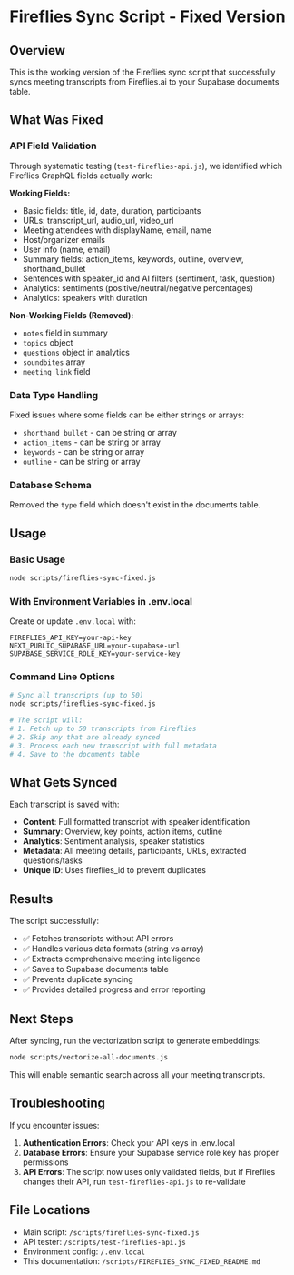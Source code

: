 # Fireflies Sync Script - Fixed Version

## Overview
This is the working version of the Fireflies sync script that successfully syncs meeting transcripts from Fireflies.ai to your Supabase documents table.

## What Was Fixed

### API Field Validation
Through systematic testing (`test-fireflies-api.js`), we identified which Fireflies GraphQL fields actually work:

**Working Fields:**
- Basic fields: title, id, date, duration, participants
- URLs: transcript_url, audio_url, video_url
- Meeting attendees with displayName, email, name
- Host/organizer emails
- User info (name, email)
- Summary fields: action_items, keywords, outline, overview, shorthand_bullet
- Sentences with speaker_id and AI filters (sentiment, task, question)
- Analytics: sentiments (positive/neutral/negative percentages)
- Analytics: speakers with duration

**Non-Working Fields (Removed):**
- `notes` field in summary
- `topics` object
- `questions` object in analytics
- `soundbites` array
- `meeting_link` field

### Data Type Handling
Fixed issues where some fields can be either strings or arrays:
- `shorthand_bullet` - can be string or array
- `action_items` - can be string or array  
- `keywords` - can be string or array
- `outline` - can be string or array

### Database Schema
Removed the `type` field which doesn't exist in the documents table.

## Usage

### Basic Usage
```bash
node scripts/fireflies-sync-fixed.js
```

### With Environment Variables in .env.local
Create or update `.env.local` with:
```
FIREFLIES_API_KEY=your-api-key
NEXT_PUBLIC_SUPABASE_URL=your-supabase-url
SUPABASE_SERVICE_ROLE_KEY=your-service-key
```

### Command Line Options
```bash
# Sync all transcripts (up to 50)
node scripts/fireflies-sync-fixed.js

# The script will:
# 1. Fetch up to 50 transcripts from Fireflies
# 2. Skip any that are already synced
# 3. Process each new transcript with full metadata
# 4. Save to the documents table
```

## What Gets Synced

Each transcript is saved with:
- **Content**: Full formatted transcript with speaker identification
- **Summary**: Overview, key points, action items, outline
- **Analytics**: Sentiment analysis, speaker statistics
- **Metadata**: All meeting details, participants, URLs, extracted questions/tasks
- **Unique ID**: Uses fireflies_id to prevent duplicates

## Results

The script successfully:
- ✅ Fetches transcripts without API errors
- ✅ Handles various data formats (string vs array)
- ✅ Extracts comprehensive meeting intelligence
- ✅ Saves to Supabase documents table
- ✅ Prevents duplicate syncing
- ✅ Provides detailed progress and error reporting

## Next Steps

After syncing, run the vectorization script to generate embeddings:
```bash
node scripts/vectorize-all-documents.js
```

This will enable semantic search across all your meeting transcripts.

## Troubleshooting

If you encounter issues:

1. **Authentication Errors**: Check your API keys in .env.local
2. **Database Errors**: Ensure your Supabase service role key has proper permissions
3. **API Errors**: The script now uses only validated fields, but if Fireflies changes their API, run `test-fireflies-api.js` to re-validate

## File Locations

- Main script: `/scripts/fireflies-sync-fixed.js`
- API tester: `/scripts/test-fireflies-api.js` 
- Environment config: `/.env.local`
- This documentation: `/scripts/FIREFLIES_SYNC_FIXED_README.md`